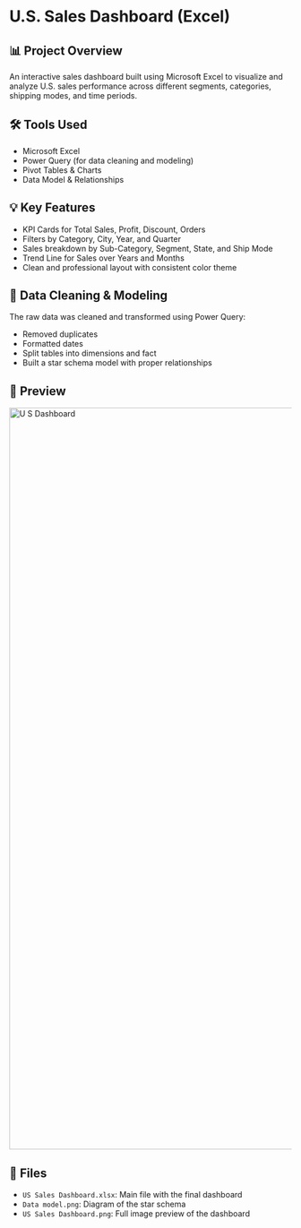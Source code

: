 # U.S. Sales Dashboard (Excel)

## 📊 Project Overview
An interactive sales dashboard built using Microsoft Excel to visualize and analyze U.S. sales performance across different segments, categories, shipping modes, and time periods.

## 🛠 Tools Used
- Microsoft Excel
- Power Query (for data cleaning and modeling)
- Pivot Tables & Charts
- Data Model & Relationships

## 💡 Key Features
- KPI Cards for Total Sales, Profit, Discount, Orders
- Filters by Category, City, Year, and Quarter
- Sales breakdown by Sub-Category, Segment, State, and Ship Mode
- Trend Line for Sales over Years and Months
- Clean and professional layout with consistent color theme

## 🧼 Data Cleaning & Modeling
The raw data was cleaned and transformed using Power Query:
- Removed duplicates
- Formatted dates
- Split tables into dimensions and fact
- Built a star schema model with proper relationships

## 📌 Preview
<img width="2022" height="1325" alt="U S  Dashboard" src="https://github.com/user-attachments/assets/9639a812-f8e1-4426-b603-f0b10f9ee190" />




## 📁 Files
- `US Sales Dashboard.xlsx`: Main file with the final dashboard
- `Data model.png`: Diagram of the star schema
- `US Sales Dashboard.png`: Full image preview of the dashboard
